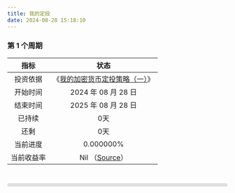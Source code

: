 ```yaml
---
title: 我的定投
date: 2024-08-28 15:18:10
---
```


### 第 1 个周期

|指标|状态|
|:--:|:--:|
|投资依据|《[我的加密货币定投策略（一）](/2024/08/28/我的加密货币定投策略（一）/)》|
|开始时间|2024 年 08 月 28 日|
|结束时间|2025 年 08 月 28 日|
|已持续|<div id="days-elapsed">0天</div>|
|还剩|<div id="days-remaining">0天</div>|
|当前进度|<div id="progress-text">0.000000%</div>|
|当前收益率|<span id="yield">Nil</span> （[Source](https://github.com/smallyunet/ri-yield)）|

<br>
<div id="progress-bar-container" style="width: 100%; background-color: #e0e0e0; border-radius: 8px; margin-top: 10px;">
  <div id="progress-bar" style="width: 0%; height: 8px; background: linear-gradient(to right, #00f2fe, #4facfe); border-radius: 8px;"></div>
</div>

<script>
  const startDate = new Date('2024-08-28T00:00:00');
  const endDate = new Date('2025-08-28T00:00:00');
  const totalTime = endDate - startDate;
  const totalDays = Math.ceil(totalTime / (1000 * 60 * 60 * 24));
  function updateProgress() {
    const currentDate = new Date();
    const elapsedTime = currentDate - startDate;
    let progress = (elapsedTime / totalTime) * 100;
    if (progress > 100) {
      progress = 100;
    }
    const progressText = progress.toFixed(6);
    document.getElementById('progress-text').innerHTML = `${progressText}%`;
    document.getElementById('progress-bar').style.width = progress + '%';

    const daysElapsed = Math.floor(elapsedTime / (1000 * 60 * 60 * 24));
    const daysRemaining = totalDays - daysElapsed;
    document.getElementById('days-elapsed').innerHTML = `${daysElapsed}天`;
    document.getElementById('days-remaining').innerHTML = `${daysRemaining}天`;
    if (progress < 100) {
      requestAnimationFrame(updateProgress);
    }
  }
  updateProgress();
</script>

<script>
  // Function to get the previous day's date in YYYYMMDD format
  function getPreviousDayDateStr() {
      const today = new Date();
      const yesterday = new Date(today);
      yesterday.setDate(today.getDate() - 1);

      const year = yesterday.getFullYear();
      const month = String(yesterday.getMonth() + 1).padStart(2, '0');  // Months are 0-based, so add 1
      const day = String(yesterday.getDate()).padStart(2, '0');

      return `${year}${month}${day}`;
  }

  // Function to fetch yield data from the dynamically constructed URL and update the HTML element
  async function fetchYieldRate() {
      try {
          // Construct the URL for the previous day's JSON file
          const dateStr = getPreviousDayDateStr();
          const url = `https://smallyunet.github.io/ri-yield/${dateStr}.yield.json`;

          // Fetch the yield JSON data
          const response = await fetch(url);
          
          // Check if the response is okay
          if (!response.ok) {
              throw new Error('Network response was not ok ' + response.statusText);
          }

          // Parse the JSON data
          const data = await response.json();

          // Extract the yield rate and update the HTML content
          const yieldRate = data.yield_rate-1;
          console.log("---", yieldRate, (yieldRate * 100).toFixed(2) + '%')
          document.getElementById('yield').textContent = (yieldRate * 100).toFixed(2) + '%';

      } catch (error) {
          // Log any errors and display an error message in the HTML element
          console.error('Error fetching yield data:', error);
          document.getElementById('yield').textContent = 'Error loading data';
      }
  }

  // Call the function to fetch and display the yield rate when the page loads
  fetchYieldRate();
</script>